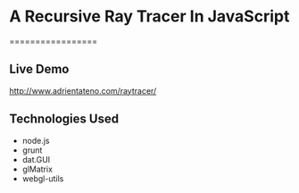 # A Recursive Ray Tracer In JavaScript
=================

## Live Demo
http://www.adrientateno.com/raytracer/

## Technologies Used
* node.js
* grunt
* dat.GUI
* glMatrix
* webgl-utils
